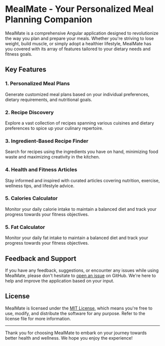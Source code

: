 # MealMate - Your Personalized Meal Planning Companion

MealMate is a comprehensive Angular application designed to revolutionize the way you plan and prepare your meals. Whether you're striving to lose weight, build muscle, or simply adopt a healthier lifestyle, MealMate has you covered with its array of features tailored to your dietary needs and fitness goals.

## Key Features

### 1. Personalized Meal Plans
Generate customized meal plans based on your individual preferences, dietary requirements, and nutritional goals.

### 2. Recipe Discovery
Explore a vast collection of recipes spanning various cuisines and dietary preferences to spice up your culinary repertoire.

### 3. Ingredient-Based Recipe Finder
Search for recipes using the ingredients you have on hand, minimizing food waste and maximizing creativity in the kitchen.

### 4. Health and Fitness Articles
Stay informed and inspired with curated articles covering nutrition, exercise, wellness tips, and lifestyle advice.

### 5. Calories Calculator
Monitor your daily calorie intake to maintain a balanced diet and track your progress towards your fitness objectives.

### 5. Fat Calculator
Monitor your daily fat intake to maintain a balanced diet and track your progress towards your fitness objectives.

## Feedback and Support

If you have any feedback, suggestions, or encounter any issues while using MealMate, please don't hesitate to [open an issue](https://github.com/meal-mate/meal-mate/issues) on GitHub. We're here to help and improve the application based on your input.

## License

MealMate is licensed under the [MIT License](LICENSE), which means you're free to use, modify, and distribute the software for any purpose. Refer to the license file for more information.

---

Thank you for choosing MealMate to embark on your journey towards better health and wellness. We hope you enjoy the experience!
